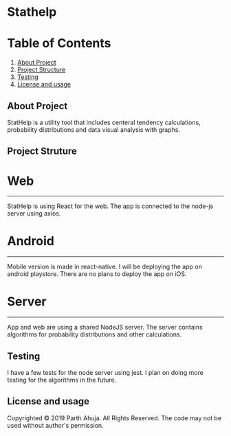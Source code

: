 # Stathelp

# Table of Contents
1. [About Project](#introduction)
2. [Project Structure](#structure) 
3. [Testing](#testing)
4. [License and usage](#license)

## About Project <a name="introduction"></a>
StatHelp is a utility tool that includes centeral tendency calculations, probability distributions and data visual analysis with graphs.

## Project Struture  <a name="structure"></a>
# Web
---
StatHelp is using React for the web. The app is connected to the node-js server using axios. 
# Android
---
Mobile version is made in react-native. I will be deploying the app on android playstore. There are no plans to deploy the app on iOS.
# Server
---
App and web are using a shared NodeJS server. The server contains algorithms for probability distributions and other calculations.

## Testing <a name="testing"></a>
I have a few tests for the node server using jest. I plan on doing more testing for the algorithms in the future. 

## License and usage  <a name="license"></a>
Copyrighted © 2019 Parth Ahuja. All Rights Reserved. 
The code may not be used without author's permission.

